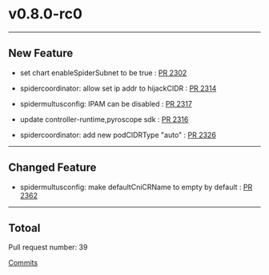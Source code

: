 
# v0.8.0-rc0

***

## New Feature

* set chart enableSpiderSubnet to be true : [PR 2302](https://github.com/spidernet-io/spiderpool/pull/2302)

* spidercoordinator: allow set ip addr to hijackCIDR : [PR 2314](https://github.com/spidernet-io/spiderpool/pull/2314)

* spidermultusconfig: IPAM can be disabled : [PR 2317](https://github.com/spidernet-io/spiderpool/pull/2317)

* update controller-runtime,pyroscope sdk : [PR 2316](https://github.com/spidernet-io/spiderpool/pull/2316)

* spidercoordinator: add new podCIDRType "auto" : [PR 2326](https://github.com/spidernet-io/spiderpool/pull/2326)



***

## Changed Feature

* spidermultusconfig: make defaultCniCRName to empty by default : [PR 2362](https://github.com/spidernet-io/spiderpool/pull/2362)



***

## Totoal 

Pull request number: 39

[ Commits ](https://github.com/spidernet-io/spiderpool/compare/v0.7.0...v0.8.0-rc0)
